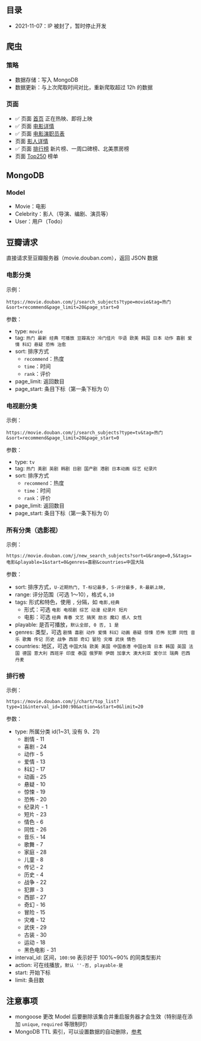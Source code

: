 ## 目录

+ 2021-11-07：IP 被封了，暂时停止开发



## 爬虫

### 策略

+ 数据存储：写入 MongoDB
+ 数据更新：与上次爬取时间对比，重新爬取超过 12h 的数据


### 页面

+ ✅ 页面 [首页](https://movie.douban.com/) 正在热映、即将上映
+ ✅ 页面 [电影详情](https://movie.douban.com/subject/20276229/)
+ ✅ 页面 [电影演职员表](https://movie.douban.com/subject/20276229/celebrities)
+ 页面 [影人详情](https://movie.douban.com/celebrity/1009531/)
+ ✅ 页面 [排行榜](https://movie.douban.com/chart) 新片榜、一周口碑榜、北美票房榜 
+ 页面 [Top250](https://movie.douban.com/top250) 榜单


## MongoDB

### Model

+ Movie：电影
+ Celebrity：影人（导演、编剧、演员等）
+ User：用户（Todo）


## 豆瓣请求

直接请求至豆瓣服务器（movie.douban.com），返回 JSON 数据

### 电影分类

示例：
```
https://movie.douban.com/j/search_subjects?type=movie&tag=热门&sort=recommend&page_limit=20&page_start=0
```

参数：
+ type: `movie`
+ tag: `热门 最新 经典 可播放 豆瓣高分 冷门佳片 华语 欧美 韩国 日本 动作 喜剧 爱情 科幻 悬疑 恐怖 治愈`
+ sort: 排序方式
  + `recommend`：热度
  + `time`：时间
  + `rank`：评价
+ page_limit: 返回数目
+ page_start: 条目下标（第一条下标为 0）



### 电视剧分类

示例：
```
https://movie.douban.com/j/search_subjects?type=tv&tag=热门&sort=recommend&page_limit=20&page_start=0
```

参数：
+ type: `tv`
+ tag: `热门 美剧 英剧 韩剧 日剧 国产剧 港剧 日本动画 综艺 纪录片`
+ sort: 排序方式
  + `recommend`：热度
  + `time`：时间
  + `rank`：评价
+ page_limit: 返回数目
+ page_start: 条目下标（第一条下标为 0）


### 所有分类（选影视）

示例：
```
https://movie.douban.com/j/new_search_subjects?sort=U&range=0,5&tags=电影&playable=1&start=0&genres=喜剧&countries=中国大陆
```

参数：
+ sort: 排序方式，`U-近期热门, T-标记最多, S-评分最多, R-最新上映,`
+ range: 评分范围（可选 1～10），格式 `6,10`
+ tags: 形式和特色，使用 `,` 分隔，如 `电影,经典`
  + 形式：可选 `电影 电视剧 综艺 动漫 纪录片 短片`
  + 电影：可选 `经典 青春 文艺 搞笑 励志 魔幻 感人 女性`
+ playable: 是否可播放，`默认全部, 0 否, 1 是`
+ genres: 类型，可选 `剧情 喜剧 动作 爱情 科幻 动画 悬疑 惊悚 恐怖 犯罪 同性 音乐 歌舞 传记 历史 战争 西部 奇幻 冒险 灾难 武侠 情色`
+ countries: 地区，可选 `中国大陆 欧美 美国 中国香港 中国台湾 日本 韩国 英国 法国 德国 意大利 西班牙 印度 泰国 俄罗斯 伊朗 加拿大 澳大利亚 爱尔兰 瑞典 巴西 丹麦`


### 排行榜

示例：
```
https://movie.douban.com/j/chart/top_list?type=11&interval_id=100:90&action=&start=0&limit=20
```

参数：
+ type: 所属分类 id(1~31, 没有 9、21)
  + 剧情 - 11
  + 喜剧 - 24
  + 动作 - 5
  + 爱情 - 13
  + 科幻 - 17
  + 动画 - 25
  + 悬疑 - 10
  + 惊悚 - 19
  + 恐怖 - 20
  + 纪录片 - 1
  + 短片 - 23
  + 情色 - 6
  + 同性 - 26
  + 音乐 - 14
  + 歌舞 - 7
  + 家庭 - 28
  + 儿童 - 8
  + 传记 - 2
  + 历史 - 4
  + 战争 - 22
  + 犯罪 - 3
  + 西部 - 27
  + 奇幻 - 16
  + 冒险 - 15
  + 灾难 - 12
  + 武侠 - 29
  + 古装 - 30
  + 运动 - 18
  + 黑色电影 - 31
+ interval_id: 区间，`100:90` 表示好于 100%~90% 的同类型影片
+ action: 可在线播放，`默认 ''-否, playable-是`
+ start: 开始下标
+ limit: 条目数





## 注意事项

+ mongoose 更改 Model 后要删除该集合并重启服务器才会生效（特别是在添加 `unique`, `required` 等限制时）
+ MongoDB TTL 索引，可以设置数据的自动删除，[参考](https://www.cnblogs.com/Mr-Kahn/articles/11254654.html)

